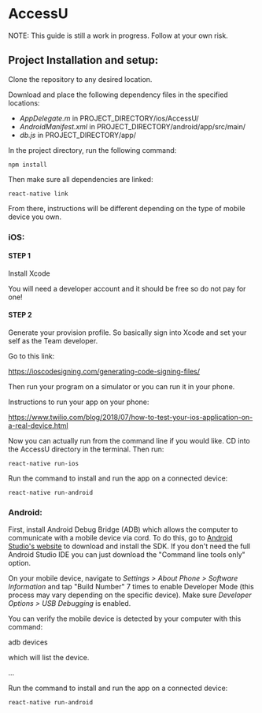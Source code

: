 # AccessU

NOTE: This guide is still a work in progress. Follow at your own risk.


## Project Installation and setup:

Clone the repository to any desired location.

Download and place the following dependency files in the specified locations:

- _AppDelegate.m_ in PROJECT_DIRECTORY/ios/AccessU/
- _AndroidManifest.xml_ in PROJECT_DIRECTORY/android/app/src/main/
- _db.js_ in PROJECT_DIRECTORY/app/

In the project directory, run the following command:

    npm install

Then make sure all dependencies are linked:

    react-native link

From there, instructions will be different depending on the type of mobile device you own.

### iOS:

#### STEP 1

Install Xcode

You will need a developer account and it should be free so do not pay for one!

#### STEP 2

Generate your provision profile. So basically sign into Xcode and set your self as the Team developer.

Go to this link:

https://ioscodesigning.com/generating-code-signing-files/

Then run your program on a simulator or you can run it in your phone.

Instructions to run your app on your phone:

https://www.twilio.com/blog/2018/07/how-to-test-your-ios-application-on-a-real-device.html

Now you can actually run from the command line if you would like. CD into the AccessU directory in the terminal. Then run:

    react-native run-ios

Run the command to install and run the app on a connected device:

    react-native run-android

### Android:

First, install Android Debug Bridge (ADB) which allows the computer to communicate with a mobile device via cord.
To do this, go to [Android Studio's website](https://developer.android.com/studio/#downloads) to download and install the SDK.
If you don't need the full Android Studio IDE you can just download the "Command line tools only" option.

On your mobile device, navigate to _Settings > About Phone > Software Information_ and tap "Build Number" 7 times to enable Developer Mode (this process may vary depending on the specific device).
Make sure _Developer Options > USB Debugging_ is enabled.

You can verify the mobile device is detected by your computer with this command:

  adb devices

which will list the device.

...

Run the command to install and run the app on a connected device:

    react-native run-android
